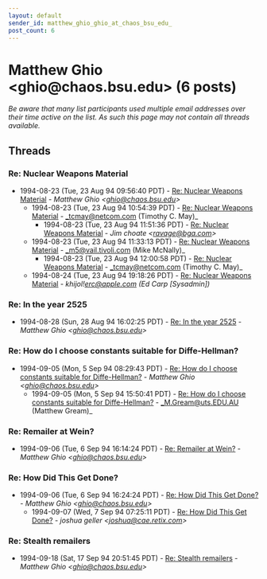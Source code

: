 ```yaml
---
layout: default
sender_id: matthew_ghio_ghio_at_chaos_bsu_edu_
post_count: 6
---
```


# Matthew Ghio <ghio<span>@</span>chaos.bsu.edu> (6 posts)

_Be aware that many list participants used multiple email addresses over their time active on the list. As such this page may not contain all threads available._

## Threads

### Re: Nuclear Weapons Material
+ 1994-08-23 (Tue, 23 Aug 94 09:56:40 PDT) - [Re: Nuclear Weapons Material](/archive/1994/08/f2150ee6ab03a5e07a027f0ff18860aae2b5a6a5aaee720cade147c88cbd22e3) - _Matthew Ghio \<ghio@chaos.bsu.edu\>_
  + 1994-08-23 (Tue, 23 Aug 94 10:54:39 PDT) - [Re: Nuclear Weapons Material](/archive/1994/08/6188fba427151234e34c1471f5829887dfd377b8413981afe5e23748ee729dcb) - _tcmay@netcom.com (Timothy C. May)_
    + 1994-08-23 (Tue, 23 Aug 94 11:51:36 PDT) - [Re: Nuclear Weapons Material](/archive/1994/08/05e59033d45dec20411b7aca824d31f5213df3b6a193c9a0751479fc27ea26ad) - _Jim choate \<ravage@bga.com\>_
  + 1994-08-23 (Tue, 23 Aug 94 11:33:13 PDT) - [Re: Nuclear Weapons Material](/archive/1994/08/bfb8db3b8e858b335326e5c0fcaaf56379bc4581983d3f4b9e2e6818f37f0c1a) - _m5@vail.tivoli.com (Mike McNally)_
    + 1994-08-23 (Tue, 23 Aug 94 12:00:58 PDT) - [Re: Nuclear Weapons Material](/archive/1994/08/a85805b358c6fce035a2ff6607b736872d781b46d2b707db79d3bc79f97ebc1e) - _tcmay@netcom.com (Timothy C. May)_
  + 1994-08-24 (Tue, 23 Aug 94 19:18:26 PDT) - [Re: Nuclear Weapons Material](/archive/1994/08/e13b197634876a3d4184b23c9ca74e7bc65d461300ebfeb86fc9da4d7d3dfbe2) - _khijol!erc@apple.com (Ed Carp [Sysadmin])_

### Re: In the year 2525
+ 1994-08-28 (Sun, 28 Aug 94 16:02:25 PDT) - [Re: In the year 2525](/archive/1994/08/7bf0768977bc2ea169bdabec9f3effca8b5b820df3204d4bba4fad12230b1c54) - _Matthew Ghio \<ghio@chaos.bsu.edu\>_

### Re: How do I choose constants suitable for Diffe-Hellman?
+ 1994-09-05 (Mon, 5 Sep 94 08:29:43 PDT) - [Re: How do I choose constants suitable for Diffe-Hellman?](/archive/1994/09/03400c3d56f55a214ae4c1ca1f712235ac932b5fb34714e63355d0996fc237ce) - _Matthew Ghio \<ghio@chaos.bsu.edu\>_
  + 1994-09-05 (Mon, 5 Sep 94 15:50:41 PDT) - [Re: How do I choose constants suitable for Diffe-Hellman?](/archive/1994/09/ce1884ca9f0fa5e05f26de7291ef6b253cc69134db6b2e79840503f98413cceb) - _M.Gream@uts.EDU.AU (Matthew Gream)_

### Re: Remailer at Wein?
+ 1994-09-06 (Tue, 6 Sep 94 16:14:24 PDT) - [Re: Remailer at Wein?](/archive/1994/09/800fed5a47f78acae574f038207bfc59dea86346cc1182b55f5b7e6624869d72) - _Matthew Ghio \<ghio@chaos.bsu.edu\>_

### Re: How Did This Get Done?
+ 1994-09-06 (Tue, 6 Sep 94 16:24:24 PDT) - [Re: How Did This Get Done?](/archive/1994/09/993adfa8a2baad3db8f65d50629cf4575460a7fac19e5a9ddbbf26ac803198bc) - _Matthew Ghio \<ghio@chaos.bsu.edu\>_
  + 1994-09-07 (Wed, 7 Sep 94 07:25:11 PDT) - [Re: How Did This Get Done?](/archive/1994/09/3753114e730b06b47726049cd1024248b67d05657a22b94deeb2d2145416b86b) - _joshua geller \<joshua@cae.retix.com\>_

### Re: Stealth remailers
+ 1994-09-18 (Sat, 17 Sep 94 20:51:45 PDT) - [Re: Stealth remailers](/archive/1994/09/d463c7c58e6dbc03451a811acf1c145dacd86421add2f80163c5afbe26860771) - _Matthew Ghio \<ghio@chaos.bsu.edu\>_

